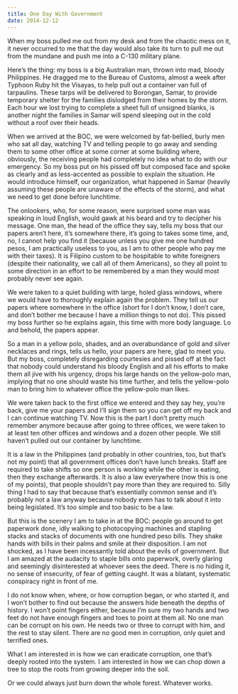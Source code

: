 ```yaml
---
title: One Day With Government
date: 2014-12-12
---
```


When my boss pulled me out from my desk and from the chaotic mess on it, it never occurred to me that the day would also take its turn to pull me out from the mundane and push me into a C-130 military plane.

Here’s the thing: my boss is a big Australian man, thrown into mad, bloody Philippines. He dragged me to the Bureau of Customs, almost a week after Typhoon Ruby hit the Visayas, to help pull out a container van full of tarpaulins. These tarps will be delivered to Borongan, Samar, to provide temporary shelter for the families dislodged from their homes by the storm. Each hour we lost trying to complete a sheet full of unsigned blanks, is another night the families in Samar will spend sleeping out in the cold without a roof over their heads.

<!--excerpt-->

When we arrived at the BOC, we were welcomed by fat-bellied, burly men who sat all day, watching TV and telling people to go away and sending them to some other office at some corner at some building where, obviously, the receiving people had completely no idea what to do with our emergency. So my boss put on his pissed off but composed face and spoke as clearly and as less-accented as possible to explain the situation. He would introduce himself, our organization, what happened in Samar (heavily assuming these people are unaware of the effects of the storm), and what we need to get done before lunchtime.

The onlookers, who, for some reason, were surprised some man was speaking in loud English, would gawk at his beard and try to decipher his message. One man, the head of the office they say, tells my boss that our papers aren’t here, it’s somewhere there, it’s going to takes some time, and, no, I cannot help you find it (because unless you give me one hundred pesos, I am practically useless to you, as I am to other people who pay me with their taxes). It is Filipino custom to be hospitable to white foreigners (despite their nationality, we call all of them Americans), so they all point to some direction in an effort to be remembered by a man they would most probably never see again.

We were taken to a quiet building with large, holed glass windows, where we would have to thoroughly explain again the problem. They tell us our papers where somewhere in the office (short for I don’t know, I don’t care, and don’t bother me because I have a million things to not do). This pissed my boss further so he explains again, this time with more body language. Lo and behold, the papers appear.

So a man in a yellow polo, shades, and an overabundance of gold and silver necklaces and rings, tells us hello, your papers are here, glad to meet you. But my boss, completely disregarding courtesies and pissed off at the fact that nobody could understand his bloody English and all his efforts to make them all jive with his urgency, drops his large hands on the yellow-polo man, implying that no one should waste his time further, and tells the yellow-polo man to bring him to whatever office the yellow-polo man likes.

We were taken back to the first office we entered and they say hey, you’re back, give me your papers and I’ll sign them so you can get off my back and I can continue watching TV. Now this is the part I don’t pretty much remember anymore because after going to three offices, we were taken to at least ten other offices and windows and a dozen other people. We still haven’t pulled out our container by lunchtime.

It is a law in the Philippines (and probably in other countries, too, but that’s not my point) that all government offices don’t have lunch breaks. Staff are required to take shifts so one person is working while the other is eating, then they exchange afterwards. It is also a law everywhere (now this is one of my points), that people shouldn’t pay more than they are required to. Silly thing I had to say that because that’s essentially common sense and it’s probably not a law anyway because nobody even has to talk about it into being legislated. It’s too simple and too basic to be a law.

But this is the scenery I am to take in at the BOC: people go around to get paperwork done, idly walking to photocopying machines and stapling stacks and stacks of documents with one hundred peso bills. They shake hands with bills in their palms and smile at their disposition. I am not shocked, as I have been incessantly told about the evils of government. But I am amazed at the audacity to staple bills onto paperwork, overly glaring and seemingly disinterested at whoever sees the deed. There is no hiding it, no sense of insecurity, of fear of getting caught. It was a blatant, systematic conspiracy right in front of me.

I do not know when, where, or how corruption began, or who started it, and I won’t bother to find out because the answers hide beneath the depths of history. I won’t point fingers either, because I’m sure my two hands and two feet do not have enough fingers and toes to point at them all. No one man can be corrupt on his own. He needs two or three to corrupt with him, and the rest to stay silent. There are no good men in corruption, only quiet and terrified ones.

What I am interested in is how we can eradicate corruption, one that’s deeply rooted into the system. I am interested in how we can chop down a tree to stop the roots from growing deeper into the soil.

Or we could always just burn down the whole forest. Whatever works.
